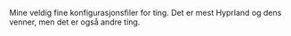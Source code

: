 Mine veldig fine konfigurasjonsfiler for ting.
Det er mest Hyprland og dens venner, men det er også andre ting.
